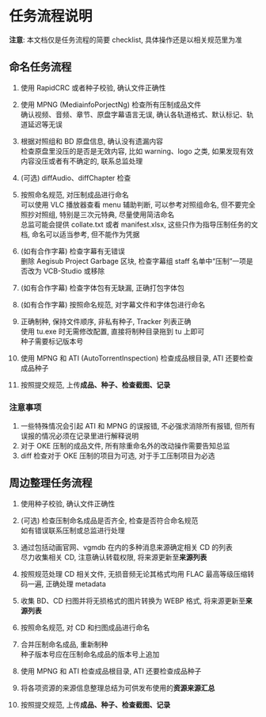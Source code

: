 # 任务流程说明

**注意**: 本文档仅是任务流程的简要 checklist, 具体操作还是以相关规范里为准

## 命名任务流程

1. 使用 RapidCRC 或者种子校验, 确认文件正确性
2. 使用 MPNG (MediainfoPorjectNg) 检查所有压制成品文件  
    确认视频、音频、章节、原盘字幕语言无误, 确认各轨道格式、默认标记、轨道延迟等无误
3. 根据对照组和 BD 原盘信息, 确认没有遗漏内容  
    检查原盘里没压的是否是无效内容, 比如 warning、logo 之类, 如果发现有效内容没压或者有不确定的, 联系总监处理

4. (可选) diffAudio、diffChapter 检查
5. 按照命名规范, 对压制成品进行命名  
    可以使用 VLC 播放器查看 menu 辅助判断, 可以参考对照组命名, 但不要完全照抄对照组, 特别是三次元特典, 尽量使用简洁命名  
    总监可能会提供 collate.txt 或者 manifest.xlsx, 这些只作为指导压制任务的文档, 命名可以适当参考, 但不能作为凭据

6. (如有合作字幕) 检查字幕有无错误  
    删除 Aegisub Project Garbage 区块, 检查字幕组 staff 名单中“压制”一项是否改为 VCB-Studio 或移除
7. (如有合作字幕) 检查字体包有无缺漏, 正确打包字体包
8. (如有合作字幕) 按照命名规范, 对字幕文件和字体包进行命名

9. 正确制种, 保持文件顺序, 非私有种子, Tracker 列表正确  
    使用 tu.exe 时无需修改配置, 直接将制种目录拖到 tu 上即可  
    种子需要标记版本号

10. 使用 MPNG 和 ATI (AutoTorrentInspection) 检查成品根目录, ATI 还要检查成品种子
11. 按照提交规范, 上传**成品、种子、检查截图、记录**

### 注意事项

1. 一些特殊情况会引起 ATI 和 MPNG 的误报错, 不必强求消除所有报错, 但所有误报的情况必须在记录里进行解释说明
2. 对于 OKE 压制的成品文件, 所有除重命名外的改动操作需要告知总监
3. diff 检查对于 OKE 压制的项目为可选, 对于手工压制项目为必选

## 周边整理任务流程

1. 使用种子校验, 确认文件正确性
2. (可选) 检查压制命名成品是否齐全, 检查是否符合命名规范  
    如有错误联系压制或总监进行处理

3. 通过包括动画官网、vgmdb 在内的多种消息来源确定相关 CD 的列表  
    尽力收集相关 CD, 注意确认转载权限, 将来源更新至**来源列表**
4. 按照规范处理 CD 相关文件, 无损音频无论其格式均用 FLAC 最高等级压缩转码一遍, 正确处理 metadata
5. 收集 BD、CD 扫图并将无损格式的图片转换为 WEBP 格式, 将来源更新至**来源列表**
6. 按照命名规范, 对 CD 和扫图成品进行命名

7. 合并压制命名成品, 重新制种  
    种子版本号应在压制命名成品的版本号上追加
8. 使用 MPNG 和 ATI 检查成品根目录, ATI 还要检查成品种子
9. 将各项资源的来源信息整理总结为可供发布使用的**资源来源汇总**
10. 按照提交规范, 上传**成品、种子、检查截图、记录**
